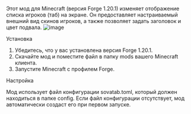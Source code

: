 Этот мод для Minecraft (версия Forge 1.20.1) изменяет отображение списка игроков (таб) на экране. Он предоставляет настраиваемый внешний вид скинов игроков, а также позволяет задать заголовок и цвет подвала.
![image](https://github.com/Sovakin/sovaTab---minecraft-custom-TAB/assets/59065175/1ea6cd5d-89e7-4ed0-90ea-3c38ae8f9d60)

Установка
1. Убедитесь, что у вас установлена версия Forge 1.20.1.
2. Скачайте мод и поместите файл в папку mods вашего Minecraft клиента.
3. Запустите Minecraft с профилем Forge.

Настройка

Мод использует файл конфигурации sovatab.toml, который должен находиться в папке config. Если файл конфигурации отсутствует, мод автоматически создаст его при первом запуске.
